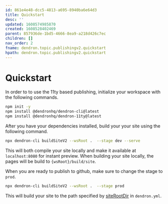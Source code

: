 ```yaml
---
id: 861e4e48-dcc5-4813-a695-8940ba6e64d3
title: Quickstart
desc: ''
updated: 1608574985870
created: 1608528402469
parent: 857936de-1bd5-4666-8ea9-a218d426c7ec
children: []
nav_order: 2
fname: dendron.topic.publishingv2.quickstart
hpath: dendron.topic.publishingv2.quickstart
---
```

# Quickstart

In order to to use the 11ty based publishing, initialize your workspace with the following commands.

```bash
npm init -y
npm install @dendronhq/dendron-cli@latest
npm install @dendronhq/dendron-11ty@latest
```

After you have your dependencies installed, build your your site using the following command.

```bash
npx dendron-cli buildSiteV2 --wsRoot .  --stage dev --serve
```

This will both compile your site locally and make it available at `localhost:8080` for instant preview. When building your site locally, the pages will be build to `{wsRoot}/build/site`. 

When you are ready to publish to github, make sure to change the stage to `prod`.

```bash
npx dendron-cli buildSiteV2 --wsRoot .  --stage prod 
```

This will build your site to the path specified by [siteRootDir](ffa6a4ba-5eda-48c7-add5-8e2333ba27b4#siterootdir) in `dendron.yml`. 

